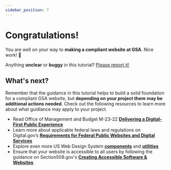 ```yaml
---
sidebar_position: 7
---
```


# Congratulations!

You are well on your way to **making a compliant website at GSA**. Nice work! 🎉

Anything **unclear** or **buggy** in this tutorial? [Please report it!](https://github.com/gsa/cto-website)

## What's next?

Remember that the guidance in this tutorial helps to build a solid foundation for a compliant GSA website, but **depending on your project there may be additional actions needed**. Check out the following resources to learn more about what guidiance may apply to your project.

- Read Office of Management and Budget M-23-22 **[Delivering a Digital-First Public Experience](https://www.whitehouse.gov/omb/management/ofcio/delivering-a-digital-first-public-experience/)**
- Learn more about applicable federal laws and regulations on Digital.gov’s **[Requirements for Federal Public Websites and Digital Services](http://digital.gov/resources/checklist-of-requirements-for-federal-digital-services/)**
- Explore even more US Web Design System **[components](https://designsystem.digital.gov/components/overview/)** and **[utilities](https://designsystem.digital.gov/utilities/)**
- Ensure that your website is accessible to all users by following the guidance on Section508.gov's **[Creating Accessible Software & Websites](https://www.section508.gov/develop/software-websites/)**
